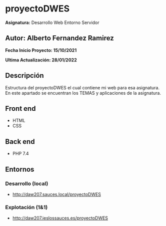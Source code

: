 # proyectoDWES
**Asignatura:** Desarrollo Web Entorno Servidor

## Autor: Alberto Fernandez Ramirez

**Fecha Inicio Proyecto: 15/10/2021**

**Ultima Actualización: 28/01/2022**

## Descripción 
Estructura del proyectoDWES el cual contiene mi web para esa asignatura.
En este apartado se encuentran los TEMAS y aplicaciones de la asignatura.

## Front end
- HTML
- CSS

## Back end
- PHP 7.4

## Entornos
### Desarrollo (local)
-  http://daw207.sauces.local/proyectoDWES
### Explotación (1&1)
-  http://daw207.ieslossauces.es/proyectoDWES